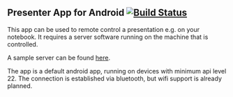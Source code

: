 ## Presenter App for Android [![Build Status](https://travis-ci.org/FelixWohlfrom/Presenter-Client-Android.svg?branch=master)](https://travis-ci.org/FelixWohlfrom/Presenter-Client-Android)

This app can be used to remote control a presentation e.g. on your notebook.
It requires a server software running on the machine that is controlled.

A sample server can be found [here](https://github.com/FelixWohlfrom/Presenter-Server).

The app is a default android app, running on devices with minimum api level 22.
The connection is established via bluetooth, but wifi support is already planned.
